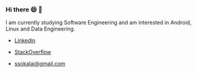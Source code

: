 ### Hi there 😄 👋
 I am currently studying Software Engineering and am interested in Android, Linux and Data Engineering.

- [Linkedin](https://www.linkedin.com/in/skalaiarasan/)

- [StackOverflow](https://stackoverflow.com/users/11200630/kalai)

- ssokalai@gmail.com
